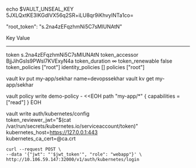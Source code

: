 echo $VAULT_UNSEAL_KEY
5JXLQxtKE3IKGdlVX56q2SR+iLU8qr9iKhvyINTa1co=

"root_token": "s.2na4zEFqzhmNi5C7sMlUNAtN"

Key                  Value
---                  -----
token                s.2na4zEFqzhmNi5C7sMlUNAtN
token_accessor       BjjJihGsIs9PWsl7KVExyN4a
token_duration       ∞
token_renewable      false
token_policies       ["root"]
identity_policies    []
policies             ["root"]

vault kv put my-app/sekhar name=devopssekhar
vault kv get my-app/sekhar

vault policy write demo-policy - <<EOH
path "my-app/*" {
  capabilities = ["read"]
}
EOH

vault write auth/kubernetes/config \
    token_reviewer_jwt="$(cat /var/run/secrets/kubernetes.io/serviceaccount/token)" \
    kubernetes_host=https://127.0.0.1:443 \
    kubernetes_ca_cert=@ca.crt

    curl --request POST \
    --data '{"jwt": "'$jwt_token'", "role": "webapp"}' \
    http://10.106.59.147:32000/v1/auth/kubernetes/login
